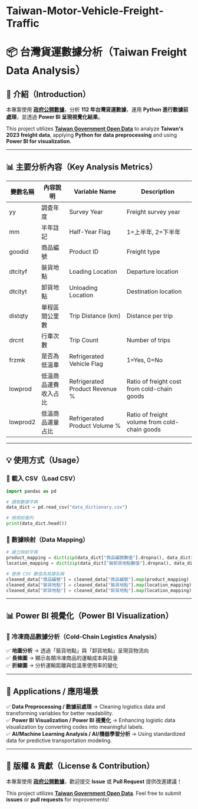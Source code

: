 # Taiwan-Motor-Vehicle-Freight-Traffic

# 📦 台灣貨運數據分析（Taiwan Freight Data Analysis）

## 📌 介紹（Introduction）
本專案使用 **[政府公開數據](https://data.gov.tw/dataset/6307)**，分析 **112 年台灣貨運數據**，運用 **Python 進行數據前處理**，並透過 **Power BI 呈現視覺化結果**。

This project utilizes **[Taiwan Government Open Data](https://data.gov.tw/dataset/6307)** to analyze **Taiwan's 2023 freight data**, applying **Python for data preprocessing** and using **Power BI for visualization**.

---



## 📊 主要分析內容（Key Analysis Metrics）
| 變數名稱  | 內容說明 | Variable Name | Description |
|----------|---------|--------------|------------|
| yy       | 調查年度 | Survey Year | Freight survey year |
| mm       | 半年註記 | Half-Year Flag | 1=上半年, 2=下半年 |
| goodid   | 商品編號 | Product ID | Freight type |
| dtcityf  | 裝貨地點 | Loading Location | Departure location |
| dtcityt  | 卸貨地點 | Unloading Location | Destination location |
| distqty  | 單程區間公里數 | Trip Distance (km) | Distance per trip |
| drcnt    | 行車次數 | Trip Count | Number of trips |
| frzmk    | 是否為低溫車 | Refrigerated Vehicle Flag | 1=Yes, 0=No |
| lowprod  | 低溫商品運費收入占比 | Refrigerated Product Revenue % | Ratio of freight cost from cold-chain goods |
| lowprod2 | 低溫商品運量占比 | Refrigerated Product Volume % | Ratio of freight volume from cold-chain goods |

---

## 💡 使用方式（Usage）
### 📌 載入 CSV（Load CSV）
```python
import pandas as pd

# 讀取數據字典
data_dict = pd.read_csv("data_dictionary.csv")

# 檢視前幾列
print(data_dict.head())
```

### 📌 數據映射（Data Mapping）
```python
# 建立映射字典
product_mapping = dict(zip(data_dict["商品編號數值"].dropna(), data_dict["內容"].dropna()))
location_mapping = dict(zip(data_dict["裝卸貨地點數值"].dropna(), data_dict["內容"].dropna()))

# 替換 CSV 數值為易讀名稱
cleaned_data["商品編號"] = cleaned_data["商品編號"].map(product_mapping)
cleaned_data["裝貨地點"] = cleaned_data["裝貨地點"].map(location_mapping)
cleaned_data["卸貨地點"] = cleaned_data["卸貨地點"].map(location_mapping)
```

---

## 📊 Power BI 視覺化（Power BI Visualization）
### 📍 冷凍商品數據分析（Cold-Chain Logistics Analysis）
✅ **地圖分析** → 透過「裝貨地點」與「卸貨地點」呈現貨物流向  
✅ **長條圖** → 顯示各類冷凍商品的運輸成本與貨量  
✅ **折線圖** → 分析運輸距離與低溫車使用率的變化  

---

## 📍 Applications / 應用場景
✅ **Data Preprocessing / 數據前處理** → Cleaning logistics data and transforming variables for better readability.  
✅ **Power BI Visualization / Power BI 視覺化** → Enhancing logistic data visualization by converting codes into meaningful labels.  
✅ **AI/Machine Learning Analysis / AI/機器學習分析** → Using standardized data for predictive transportation modeling. 

---

## 📜 版權 & 貢獻（License & Contribution）
本專案使用 **[政府公開數據](https://data.gov.tw/dataset/6307)**，歡迎提交 **Issue** 或 **Pull Request** 提供改進建議！  

This project utilizes **[Taiwan Government Open Data](https://data.gov.tw/dataset/6307)**. Feel free to submit **issues** or **pull requests** for improvements!

